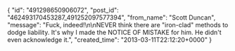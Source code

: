  {
   "id": "491298650906072",
   "post_id": "462493170453287_491252097577394",
   "from_name": "Scott Duncan",
   "message": "Fuck, indeed!\n\nNEVER think there are \"iron-clad\" methods to dodge liability. It's why I made the NOTICE OF MISTAKE for him. He didn't even acknowledge it.",
   "created_time": "2013-03-11T22:12:20+0000"
 }

